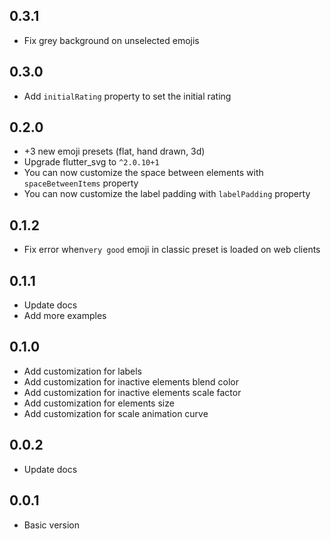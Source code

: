 ## 0.3.1
- Fix grey background on unselected emojis

## 0.3.0
- Add `initialRating` property to set the initial rating

## 0.2.0
- +3 new emoji presets (flat, hand drawn, 3d)
- Upgrade flutter_svg to `^2.0.10+1`
- You can now customize the space between elements with `spaceBetweenItems` property
- You can now customize the label padding with `labelPadding` property

## 0.1.2
- Fix error when`very good` emoji in classic preset is loaded on web clients

## 0.1.1
- Update docs
- Add more examples

## 0.1.0
- Add customization for labels
- Add customization for inactive elements blend color
- Add customization for inactive elements scale factor
- Add customization for elements size
- Add customization for scale animation curve

## 0.0.2
- Update docs

## 0.0.1

- Basic version 
